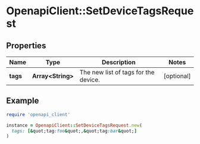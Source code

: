 # OpenapiClient::SetDeviceTagsRequest

## Properties

| Name | Type | Description | Notes |
| ---- | ---- | ----------- | ----- |
| **tags** | **Array&lt;String&gt;** | The new list of tags for the device.  | [optional] |

## Example

```ruby
require 'openapi_client'

instance = OpenapiClient::SetDeviceTagsRequest.new(
  tags: [&quot;tag:foo&quot;,&quot;tag:bar&quot;]
)
```

